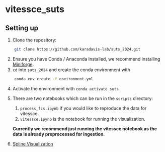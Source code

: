 # vitessce_suts

## Setting up

1. Clone the repository:

```zsh
    git clone https://github.com/karadavis-lab/suts_2024.git
```

2. Ensure you have Conda / Anaconda Installed, we recommend installing [Miniforge](https://github.com/conda-forge/miniforge).
3. `cd` into `suts_2024` and create the conda environment with

```zsh
    conda env create -f environment.yml
```

4. Activate the environment with `conda activate suts`
5. There are two notebooks which can be run in the `scripts` directory:

    1. `process_fcs.ipynb` if you would like to reproduce the data for vitessce.
    2. `vitessce.ipynb` is the notebook for running the visualization.

    **Currently we recommend just running the vitessce notebook as the data is already preprocessed for ingestion.**

6. [Spline Visualization](https://my.spline.design/scienceunderthestars2024-4d34dafe82fee4fe1a0edab344f69572/)
